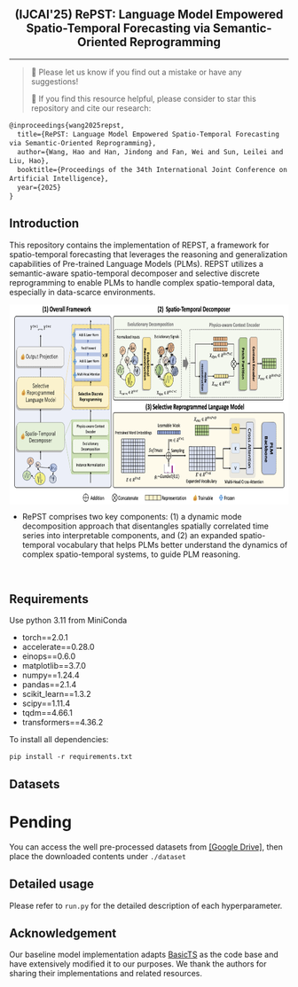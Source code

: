 <div align="center">
  <!-- <h1><b> Time-LLM </b></h1> -->
  <!-- <h2><b> Time-LLM </b></h2> -->
  <h2><b> (IJCAI'25) RePST: Language Model Empowered Spatio-Temporal Forecasting via Semantic-Oriented Reprogramming </b></h2>
</div>






---
>
> 🙋 Please let us know if you find out a mistake or have any suggestions!
> 
> 🌟 If you find this resource helpful, please consider to star this repository and cite our research:

```
@inproceedings{wang2025repst,
  title={RePST: Language Model Empowered Spatio-Temporal Forecasting via Semantic-Oriented Reprogramming},
  author={Wang, Hao and Han, Jindong and Fan, Wei and Sun, Leilei and Liu, Hao},
  booktitle={Proceedings of the 34th International Joint Conference on Artificial Intelligence},
  year={2025}
}
```


## Introduction
This repository contains the implementation of REPST, a framework for spatio-temporal forecasting that leverages the reasoning and generalization capabilities of Pre-trained Language Models (PLMs). REPST utilizes a semantic-aware spatio-temporal decomposer and selective discrete reprogramming to enable PLMs to handle complex spatio-temporal data, especially in data-scarce environments.

<p align="center">
<img src="./figures/repst.png" height = "360" alt="" align=center />
</p>

- RePST comprises two key components: (1) a dynamic mode decomposition approach that disentangles spatially correlated time series into interpretable components, and (2) an expanded spatio-temporal vocabulary that helps PLMs better understand the dynamics of complex spatio-temporal systems, to guide PLM reasoning.

<p align="center">
<img src="./figures/method-detailed-illustration.png" height = "190" alt="" align=center />
</p>

## Requirements
Use python 3.11 from MiniConda

- torch==2.0.1
- accelerate==0.28.0
- einops==0.6.0
- matplotlib==3.7.0
- numpy==1.24.4
- pandas==2.1.4
- scikit_learn==1.3.2
- scipy==1.11.4
- tqdm==4.66.1
- transformers==4.36.2


To install all dependencies:
```
pip install -r requirements.txt
```

## Datasets
# Pending
You can access the well pre-processed datasets from [[Google Drive]](https://drive.google.com/), then place the downloaded contents under `./dataset`



## Detailed usage

Please refer to ```run.py``` for the detailed description of each hyperparameter.




## Acknowledgement
Our baseline model implementation adapts [BasicTS](https://github.com/GestaltCogTeam/BasicTS) as the code base and have extensively modified it to our purposes. We thank the authors for sharing their implementations and related resources.
